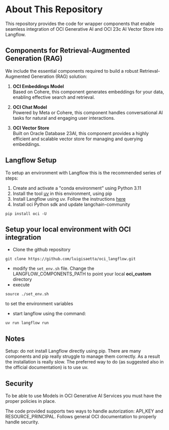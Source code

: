 # About This Repository
This repository provides the code for wrapper components that enable seamless integration 
of OCI Generative AI and OCI 23c AI Vector Store into Langflow.

## Components for Retrieval-Augmented Generation (RAG)
We include the essential components required to build a robust Retrieval-Augmented Generation (RAG) solution:

1. **OCI Embeddings Model**    
   Based on Cohere, this component generates embeddings for your data, enabling effective search and retrieval.

2. **OCI Chat Model**    
   Powered by Meta or Cohere, this component handles conversational AI tasks for natural and engaging user interactions.

3. **OCI Vector Store**  
   Built on Oracle Database 23AI, this component provides a highly efficient and scalable vector store 
   for managing and querying embeddings.

## Langflow Setup
To setup an environment with Langflow this is the recommended series of steps:

1. Create and activate a "conda environment" using Python 3.11
2. Install the tool [uv](https://docs.astral.sh/uv/getting-started/) in this environment, using pip
3. Install Langflow using uv. Follow the instructions [here](https://docs.langflow.org/get-started-installation)
4. Install oci Python sdk and update langchain-community
```
pip install oci -U
```

## Setup your local environment with OCI integration
* Clone the github repository
```
git clone https://github.com/luigisaetta/oci_langflow.git
```
* modify the `set_env.sh` file. Change the LANGFLOW_COMPONENTS_PATH to point your local **oci_custom** directory
* execute 
```
source ./set_env.sh
``` 
to set the environment variables
* start langflow using the command: 
```
uv run langflow run
```

## Notes
Setup: do not install Langflow directly using pip. There are many components and pip really struggle to manage them correctly.
As a result the installation is really slow. The preferred way to do (as suggested also in the official documentation) is to use
uv.

## Security
To be able to use Models in OCI Generative AI Services you must have the proper policies in place.

The code provided supports two ways to handle autorization: API_KEY and RESOURCE_PRINCIPAL.
Follows general OCI documentation to properly handle security.




